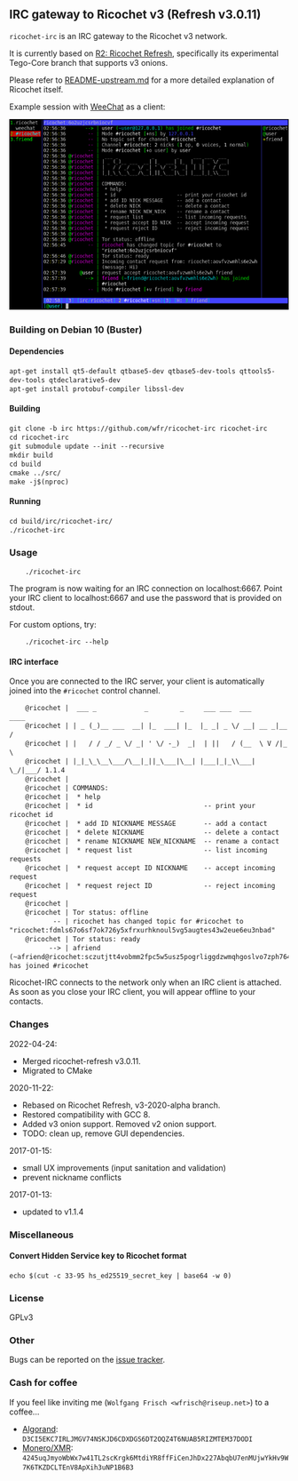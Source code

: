 ## IRC gateway to Ricochet v3 (Refresh v3.0.11)

`ricochet-irc` is an IRC gateway to the Ricochet v3 network.

It is currently based on [R2: Ricochet Refresh](https://github.com/blueprint-freespeech/ricochet-refresh/),
specifically its experimental Tego-Core branch that supports v3 onions.

Please refer to [README-upstream.md](README-upstream.md) for a more detailed explanation of Ricochet itself.

Example session with [WeeChat](https://weechat.org/) as a client:

![ricochet-irc screenshot](doc/irc/ricochet-irc.png)

### Building on Debian 10 (Buster)

#### Dependencies
```
apt-get install qt5-default qtbase5-dev qtbase5-dev-tools qttools5-dev-tools qtdeclarative5-dev
apt-get install protobuf-compiler libssl-dev
```

#### Building
```
git clone -b irc https://github.com/wfr/ricochet-irc ricochet-irc
cd ricochet-irc
git submodule update --init --recursive
mkdir build
cd build
cmake ../src/
make -j$(nproc)
```

#### Running
```
cd build/irc/ricochet-irc/
./ricochet-irc
```

### Usage
```
    ./ricochet-irc
```
The program is now waiting for an IRC connection on localhost:6667.
Point your IRC client to localhost:6667 and use the password that is provided on stdout.

For custom options, try:
```
    ./ricochet-irc --help
```

#### IRC interface
Once you are connected to the IRC server, your client is automatically joined into the `#ricochet` control channel.

```
    @ricochet |  ___ _            _        _     ___ ___  ___       ____
    @ricochet | | _ (_)__ ___  __| |_  ___| |_  |_ _| _ \/ __| __ _|__ /
    @ricochet | |   / / _/ _ \/ _| ' \/ -_)  _|  | ||   / (__  \ V /|_ \
    @ricochet | |_|_\_\__\___/\__|_||_\___|\__| |___|_|_\\___|  \_/|___/ 1.1.4
    @ricochet |
    @ricochet | COMMANDS:
    @ricochet |  * help
    @ricochet |  * id                            -- print your ricochet id
    @ricochet |  * add ID NICKNAME MESSAGE       -- add a contact
    @ricochet |  * delete NICKNAME               -- delete a contact
    @ricochet |  * rename NICKNAME NEW_NICKNAME  -- rename a contact
    @ricochet |  * request list                  -- list incoming requests
    @ricochet |  * request accept ID NICKNAME    -- accept incoming request
    @ricochet |  * request reject ID             -- reject incoming request
    @ricochet |
    @ricochet | Tor status: offline
           -- | ricochet has changed topic for #ricochet to "ricochet:fdmls67o6sf7ok726y5xfrxurhknoul5vg5augtes43w2eue6eu3nbad"
    @ricochet | Tor status: ready
          --> | afriend (~afriend@ricochet:sczutjtt4vobmm2fpc5w5usz5pogrliggdzwmqhgoslvo7zph764sdqd) has joined #ricochet
```

Ricochet-IRC connects to the network only when an IRC client is attached. As
soon as you close your IRC client, you will appear offline to your contacts.

### Changes
2022-04-24:
 * Merged ricochet-refresh v3.0.11.
 * Migrated to CMake

2020-11-22:
 * Rebased on Ricochet Refresh, v3-2020-alpha branch.
 * Restored compatibility with GCC 8.
 * Added v3 onion support. Removed v2 onion support.
 * TODO: clean up, remove GUI dependencies.

2017-01-15:

 * small UX improvements (input sanitation and validation)
 * prevent nickname conflicts

2017-01-13:

 * updated to v1.1.4


### Miscellaneous
#### Convert Hidden Service key to Ricochet format
```
echo $(cut -c 33-95 hs_ed25519_secret_key | base64 -w 0)
```

### License
GPLv3

### Other
Bugs can be reported on the [issue tracker](https://github.com/wfr/ricochet-irc/issues).


### Cash for coffee
If you feel like inviting me (`Wolfgang Frisch <wfrisch@riseup.net>`) to a coffee...

* [Algorand](https://www.algorand.com): `D3CI5EKC7IRLJMGV74NSKJD6CDXDGS6DT2OQZ4T6NUAB5RIZMTEM37DODI`
* [Monero/XMR](https://www.getmonero.org/): `4245uqJmyoWbWx7w41TL2scKrgk6MtdiYR8ffFiCenJhDx227AbqbU7enMUjwYkHv9W7K6TKZDCLTEnV8ApXih3uNP1B6B3`
